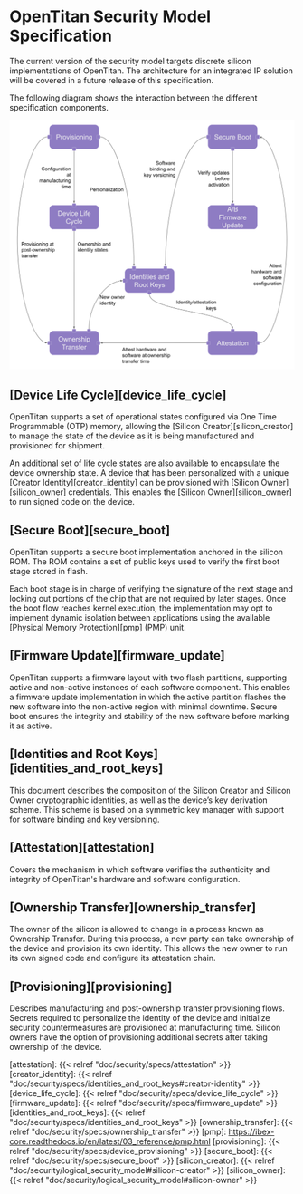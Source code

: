 
# OpenTitan Security Model Specification


The current version of the security model targets discrete silicon
implementations of OpenTitan. The architecture for an integrated IP solution
will be covered in a future release of this specification.

The following diagram shows the interaction between the different specification
components.

<img src="documents.svg" style="width: 900px;">


## [Device Life Cycle][device_life_cycle]

OpenTitan supports a set of operational states configured via One Time
Programmable (OTP) memory, allowing the [Silicon Creator][silicon_creator] to
manage the state of the device as it is being manufactured and provisioned for
shipment.

An additional set of life cycle states are also available to encapsulate the
device ownership state. A device that has been personalized with a unique
[Creator Identity][creator_identity] can be provisioned with
[Silicon Owner][silicon_owner] credentials. This enables the
[Silicon Owner][silicon_owner] to run signed code on the device.

## [Secure Boot][secure_boot]

OpenTitan supports a secure boot implementation anchored in the silicon ROM.
The ROM contains a set of public keys used to verify the first boot stage
stored in flash.

Each boot stage is in charge of verifying the signature of the next stage and
locking out portions of the chip that are not required by later stages. Once the
boot flow reaches kernel execution, the implementation may opt to implement
dynamic isolation between applications using the available
[Physical Memory Protection][pmp] (PMP) unit.

## [Firmware Update][firmware_update]

OpenTitan supports a firmware layout with two flash partitions, supporting
active and non-active instances of each software component. This enables a
firmware update implementation in which the active partition flashes the new
software into the non-active region with minimal downtime. Secure boot ensures
the integrity and stability of the new software before marking it as active.

## [Identities and Root Keys][identities_and_root_keys]

This document describes the composition of the Silicon Creator and Silicon Owner
cryptographic identities, as well as the device’s key derivation scheme. This
scheme is based on a symmetric key manager with support for software binding and
key versioning.

## [Attestation][attestation]

Covers the mechanism in which software verifies the authenticity and integrity
of OpenTitan's hardware and software configuration.

## [Ownership Transfer][ownership_transfer]

The owner of the silicon is allowed to change in a process known as Ownership
Transfer. During this process, a new party can take ownership of the device and
provision its own identity. This allows the new owner to run its own signed code
and configure its attestation chain.

## [Provisioning][provisioning]

Describes manufacturing and post-ownership transfer provisioning flows. Secrets
required to personalize the identity of the device and initialize security
countermeasures are provisioned at manufacturing time. Silicon owners have the
option of provisioning additional secrets after taking ownership of the device.


[attestation]: {{< relref "doc/security/specs/attestation" >}}
[creator_identity]: {{< relref "doc/security/specs/identities_and_root_keys#creator-identity" >}}
[device_life_cycle]: {{< relref "doc/security/specs/device_life_cycle" >}}
[firmware_update]: {{< relref "doc/security/specs/firmware_update" >}}
[identities_and_root_keys]: {{< relref "doc/security/specs/identities_and_root_keys" >}}
[ownership_transfer]: {{< relref "doc/security/specs/ownership_transfer" >}}
[pmp]: https://ibex-core.readthedocs.io/en/latest/03_reference/pmp.html
[provisioning]: {{< relref "doc/security/specs/device_provisioning" >}}
[secure_boot]: {{< relref "doc/security/specs/secure_boot" >}}
[silicon_creator]: {{< relref "doc/security/logical_security_model#silicon-creator" >}}
[silicon_owner]: {{< relref "doc/security/logical_security_model#silicon-owner" >}}
